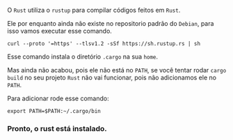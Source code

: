 O `Rust` utiliza o `rustup` para compilar códigos feitos em `Rust`.

Ele por enquanto ainda não existe no repositorio padrão do `Debian`, para isso vamos executar esse comando.

```
curl --proto '=https' --tlsv1.2 -sSf https://sh.rustup.rs | sh
```

Esse comando instala  o diretório `.cargo` na sua `home`.

Mas ainda não acabou, pois ele não está no `PATH`, se você tentar rodar  `cargo build` no seu projeto  `Rust` não vai funcionar, pois não adicionamos ele no `PATH`.

Para adicionar rode esse comando:
```
export PATH=$PATH:~/.cargo/bin
```

### Pronto, o rust está instalado.